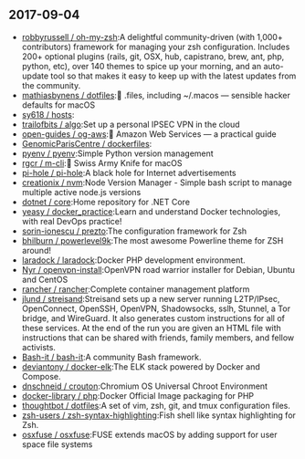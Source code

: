 ## 2017-09-04

* [robbyrussell / oh-my-zsh](https://github.com/robbyrussell/oh-my-zsh):A delightful community-driven (with 1,000+ contributors) framework for managing your zsh configuration. Includes 200+ optional plugins (rails, git, OSX, hub, capistrano, brew, ant, php, python, etc), over 140 themes to spice up your morning, and an auto-update tool so that makes it easy to keep up with the latest updates from the community.
* [mathiasbynens / dotfiles](https://github.com/mathiasbynens/dotfiles):🔧 .files, including ~/.macos — sensible hacker defaults for macOS
* [sy618 / hosts](https://github.com/sy618/hosts):
* [trailofbits / algo](https://github.com/trailofbits/algo):Set up a personal IPSEC VPN in the cloud
* [open-guides / og-aws](https://github.com/open-guides/og-aws):📙 Amazon Web Services — a practical guide
* [GenomicParisCentre / dockerfiles](https://github.com/GenomicParisCentre/dockerfiles):
* [pyenv / pyenv](https://github.com/pyenv/pyenv):Simple Python version management
* [rgcr / m-cli](https://github.com/rgcr/m-cli): Swiss Army Knife for macOS
* [pi-hole / pi-hole](https://github.com/pi-hole/pi-hole):A black hole for Internet advertisements
* [creationix / nvm](https://github.com/creationix/nvm):Node Version Manager - Simple bash script to manage multiple active node.js versions
* [dotnet / core](https://github.com/dotnet/core):Home repository for .NET Core
* [yeasy / docker_practice](https://github.com/yeasy/docker_practice):Learn and understand Docker technologies, with real DevOps practice!
* [sorin-ionescu / prezto](https://github.com/sorin-ionescu/prezto):The configuration framework for Zsh
* [bhilburn / powerlevel9k](https://github.com/bhilburn/powerlevel9k):The most awesome Powerline theme for ZSH around!
* [laradock / laradock](https://github.com/laradock/laradock):Docker PHP development environment.
* [Nyr / openvpn-install](https://github.com/Nyr/openvpn-install):OpenVPN road warrior installer for Debian, Ubuntu and CentOS
* [rancher / rancher](https://github.com/rancher/rancher):Complete container management platform
* [jlund / streisand](https://github.com/jlund/streisand):Streisand sets up a new server running L2TP/IPsec, OpenConnect, OpenSSH, OpenVPN, Shadowsocks, sslh, Stunnel, a Tor bridge, and WireGuard. It also generates custom instructions for all of these services. At the end of the run you are given an HTML file with instructions that can be shared with friends, family members, and fellow activists.
* [Bash-it / bash-it](https://github.com/Bash-it/bash-it):A community Bash framework.
* [deviantony / docker-elk](https://github.com/deviantony/docker-elk):The ELK stack powered by Docker and Compose.
* [dnschneid / crouton](https://github.com/dnschneid/crouton):Chromium OS Universal Chroot Environment
* [docker-library / php](https://github.com/docker-library/php):Docker Official Image packaging for PHP
* [thoughtbot / dotfiles](https://github.com/thoughtbot/dotfiles):A set of vim, zsh, git, and tmux configuration files.
* [zsh-users / zsh-syntax-highlighting](https://github.com/zsh-users/zsh-syntax-highlighting):Fish shell like syntax highlighting for Zsh.
* [osxfuse / osxfuse](https://github.com/osxfuse/osxfuse):FUSE extends macOS by adding support for user space file systems
